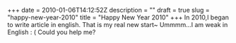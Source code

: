 +++
date = 2010-01-06T14:12:52Z
description = ""
draft = true
slug = "happy-new-year-2010"
title = "Happy New Year 2010"
+++
In 2010,I began to write article in english. That is my real new start~ Ummmm...I am weak in English : ( Could you help me?